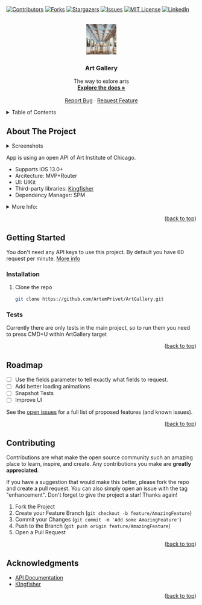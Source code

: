 <!-- Improved compatibility of back to top link: See: https://github.com/othneildrew/Best-README-Template/pull/73 -->
<a name="readme-top"></a>
<!--
*** Thanks for checking out the Best-README-Template. If you have a suggestion
*** that would make this better, please fork the repo and create a pull request
*** or simply open an issue with the tag "enhancement".
*** Don't forget to give the project a star!
*** Thanks again! Now go create something AMAZING! :D
-->



<!-- PROJECT SHIELDS -->
<!--
*** I'm using markdown "reference style" links for readability.
*** Reference links are enclosed in brackets [ ] instead of parentheses ( ).
*** See the bottom of this document for the declaration of the reference variables
*** for contributors-url, forks-url, etc. This is an optional, concise syntax you may use.
*** https://www.markdownguide.org/basic-syntax/#reference-style-links
-->
[![Contributors][contributors-shield]][contributors-url]
[![Forks][forks-shield]][forks-url]
[![Stargazers][stars-shield]][stars-url]
[![Issues][issues-shield]][issues-url]
[![MIT License][license-shield]][license-url]
[![LinkedIn][linkedin-shield]][linkedin-url]



<!-- PROJECT LOGO -->
<br />
<div align="center">
  <a href="https://github.com/ArtemPrivet/ArtGallery">
    <img src="images/logo.png" alt="Logo" width="80" height="80">
  </a>

<h3 align="center">Art Gallery</h3>

  <p align="center">
    The way to exlore arts
    <br />
    <a href="https://github.com/ArtemPrivet/ArtGallery"><strong>Explore the docs »</strong></a>
    <br />
    <br />
    <a href="https://github.com/ArtemPrivet/ArtGallery/issues">Report Bug</a>
    ·
    <a href="https://github.com/ArtemPrivet/ArtGallery/issues">Request Feature</a>
  </p>
</div>



<!-- TABLE OF CONTENTS -->
<details>
  <summary>Table of Contents</summary>
  <ol>
    <li>
      <a href="#about-the-project">About The Project</a>
    </li>
    <li>
      <a href="#getting-started">Getting Started</a>
      <ul>
        <li><a href="#installation">Installation</a></li>
      </ul>
    </li>
    <li><a href="#roadmap">Roadmap</a></li>
    <li><a href="#contributing">Contributing</a></li>
    <li><a href="#acknowledgments">Acknowledgments</a></li>
  </ol>
</details>



<!-- ABOUT THE PROJECT -->
## About The Project

<details>
  <summary>Screenshots</summary>
  <div>
  <img src="images/main_screen.png" alt="Logo" width="375" height="667" margin-right="100">
  <img src="images/details.png" alt="Logo" width="375" height="667">
</div>
</details>


App is using an open API of Art Institute of Chicago. 
* Supports iOS 13.0+
* Arcitecture: MVP+Router
* UI: UIKit
* Third-party libraries: [Kingfisher](https://github.com/onevcat/Kingfisher)
* Dependency Manager: SPM


<details>
  <summary>More Info:</summary>


I chose UIKit in building this app since the minimum supported iOS version is 13. At this version, SwiftUI is relatively new and lacks stability. 

Regarding the architecture, given the project's size, complex architectures aren't necessary. Therefore, I've implemented a Presenter to shift a significant portion of the logic away from the ViewController. This approach not only segregates responsibilities but also facilitates the testing of logic.

Additionally, I introduced a Router to extract navigation logic from the View. An alternative would have been using a Coordinator, but that seemed excessive for this project's scope.

The project is segmented into three modules: ArtGallery, Domain, and Networking.

ArtGallery: Contains all the screens and logic for them.
Domain: Contains all the models used in the project, along with relevant protocols.
Networking: Centralizes all the logic required to request data from the internet.


The only third-party library used is Kingfisher, which simplifies working with images.


</details>

<p align="right">(<a href="#readme-top">back to top</a>)</p>

<!-- GETTING STARTED -->
## Getting Started

You don't need any API keys to use this project. By default you have 60 request per minute.
[More info](https://api.artic.edu/docs/#authentication)

### Installation

1. Clone the repo
   ```sh
   git clone https://github.com/ArtemPrivet/ArtGallery.git
   ```
### Tests
Currently there are only tests in the main project, so to run them you need to press CMD+U within ArtGallery target

<p align="right">(<a href="#readme-top">back to top</a>)</p>

<!-- ROADMAP -->
## Roadmap

- [ ] Use the fields parameter to tell exactly what fields to request.
- [ ] Add better loading animations
- [ ] Snapshot Tests
- [ ] Improve UI

See the [open issues](https://github.com/ArtemPrivet/ArtGallery/issues) for a full list of proposed features (and known issues).

<p align="right">(<a href="#readme-top">back to top</a>)</p>



<!-- CONTRIBUTING -->
## Contributing

Contributions are what make the open source community such an amazing place to learn, inspire, and create. Any contributions you make are **greatly appreciated**.

If you have a suggestion that would make this better, please fork the repo and create a pull request. You can also simply open an issue with the tag "enhancement".
Don't forget to give the project a star! Thanks again!

1. Fork the Project
2. Create your Feature Branch (`git checkout -b feature/AmazingFeature`)
3. Commit your Changes (`git commit -m 'Add some AmazingFeature'`)
4. Push to the Branch (`git push origin feature/AmazingFeature`)
5. Open a Pull Request

<p align="right">(<a href="#readme-top">back to top</a>)</p>

<!-- ACKNOWLEDGMENTS -->
## Acknowledgments

* [API Documentation](https://api.artic.edu/docs/#introduction)
* [KIngfisher](https://github.com/onevcat/Kingfisher)

<p align="right">(<a href="#readme-top">back to top</a>)</p>



<!-- MARKDOWN LINKS & IMAGES -->
<!-- https://www.markdownguide.org/basic-syntax/#reference-style-links -->
[contributors-shield]: https://img.shields.io/github/contributors/ArtemPrivet/ArtGallery.svg?style=for-the-badge
[contributors-url]: https://github.com/ArtemPrivet/ArtGallery/graphs/contributors
[forks-shield]: https://img.shields.io/github/forks/ArtemPrivet/ArtGallery.svg?style=for-the-badge
[forks-url]: https://github.com/ArtemPrivet/ArtGallery/network/members
[stars-shield]: https://img.shields.io/github/stars/ArtemPrivet/ArtGallery.svg?style=for-the-badge
[stars-url]: https://github.com/ArtemPrivet/ArtGallery/stargazers
[issues-shield]: https://img.shields.io/github/issues/ArtemPrivet/ArtGallery.svg?style=for-the-badge
[issues-url]: https://github.com/ArtemPrivet/ArtGallery/issues
[license-shield]: https://img.shields.io/github/license/ArtemPrivet/ArtGallery.svg?style=for-the-badge
[license-url]: https://github.com/ArtemPrivet/ArtGallery/blob/master/LICENSE.txt
[linkedin-shield]: https://img.shields.io/badge/-LinkedIn-black.svg?style=for-the-badge&logo=linkedin&colorB=555
[linkedin-url]: https://linkedin.com/in/artem-orlov-ios/
[product-screenshot]: images/main_screen.png
